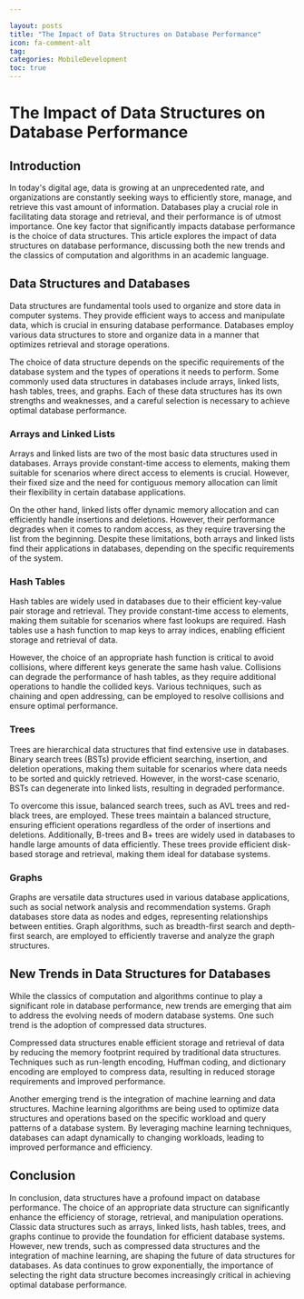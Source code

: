 ```yaml
---

layout: posts
title: "The Impact of Data Structures on Database Performance"
icon: fa-comment-alt
tag:      
categories: MobileDevelopment
toc: true
---
```




# The Impact of Data Structures on Database Performance

## Introduction

In today's digital age, data is growing at an unprecedented rate, and organizations are constantly seeking ways to efficiently store, manage, and retrieve this vast amount of information. Databases play a crucial role in facilitating data storage and retrieval, and their performance is of utmost importance. One key factor that significantly impacts database performance is the choice of data structures. This article explores the impact of data structures on database performance, discussing both the new trends and the classics of computation and algorithms in an academic language.

## Data Structures and Databases

Data structures are fundamental tools used to organize and store data in computer systems. They provide efficient ways to access and manipulate data, which is crucial in ensuring database performance. Databases employ various data structures to store and organize data in a manner that optimizes retrieval and storage operations.

The choice of data structure depends on the specific requirements of the database system and the types of operations it needs to perform. Some commonly used data structures in databases include arrays, linked lists, hash tables, trees, and graphs. Each of these data structures has its own strengths and weaknesses, and a careful selection is necessary to achieve optimal database performance.

### Arrays and Linked Lists

Arrays and linked lists are two of the most basic data structures used in databases. Arrays provide constant-time access to elements, making them suitable for scenarios where direct access to elements is crucial. However, their fixed size and the need for contiguous memory allocation can limit their flexibility in certain database applications.

On the other hand, linked lists offer dynamic memory allocation and can efficiently handle insertions and deletions. However, their performance degrades when it comes to random access, as they require traversing the list from the beginning. Despite these limitations, both arrays and linked lists find their applications in databases, depending on the specific requirements of the system.

### Hash Tables

Hash tables are widely used in databases due to their efficient key-value pair storage and retrieval. They provide constant-time access to elements, making them suitable for scenarios where fast lookups are required. Hash tables use a hash function to map keys to array indices, enabling efficient storage and retrieval of data.

However, the choice of an appropriate hash function is critical to avoid collisions, where different keys generate the same hash value. Collisions can degrade the performance of hash tables, as they require additional operations to handle the collided keys. Various techniques, such as chaining and open addressing, can be employed to resolve collisions and ensure optimal performance.

### Trees

Trees are hierarchical data structures that find extensive use in databases. Binary search trees (BSTs) provide efficient searching, insertion, and deletion operations, making them suitable for scenarios where data needs to be sorted and quickly retrieved. However, in the worst-case scenario, BSTs can degenerate into linked lists, resulting in degraded performance.

To overcome this issue, balanced search trees, such as AVL trees and red-black trees, are employed. These trees maintain a balanced structure, ensuring efficient operations regardless of the order of insertions and deletions. Additionally, B-trees and B+ trees are widely used in databases to handle large amounts of data efficiently. These trees provide efficient disk-based storage and retrieval, making them ideal for database systems.

### Graphs

Graphs are versatile data structures used in various database applications, such as social network analysis and recommendation systems. Graph databases store data as nodes and edges, representing relationships between entities. Graph algorithms, such as breadth-first search and depth-first search, are employed to efficiently traverse and analyze the graph structures.

## New Trends in Data Structures for Databases

While the classics of computation and algorithms continue to play a significant role in database performance, new trends are emerging that aim to address the evolving needs of modern database systems. One such trend is the adoption of compressed data structures.

Compressed data structures enable efficient storage and retrieval of data by reducing the memory footprint required by traditional data structures. Techniques such as run-length encoding, Huffman coding, and dictionary encoding are employed to compress data, resulting in reduced storage requirements and improved performance.

Another emerging trend is the integration of machine learning and data structures. Machine learning algorithms are being used to optimize data structures and operations based on the specific workload and query patterns of a database system. By leveraging machine learning techniques, databases can adapt dynamically to changing workloads, leading to improved performance and efficiency.

## Conclusion

In conclusion, data structures have a profound impact on database performance. The choice of an appropriate data structure can significantly enhance the efficiency of storage, retrieval, and manipulation operations. Classic data structures such as arrays, linked lists, hash tables, trees, and graphs continue to provide the foundation for efficient database systems. However, new trends, such as compressed data structures and the integration of machine learning, are shaping the future of data structures for databases. As data continues to grow exponentially, the importance of selecting the right data structure becomes increasingly critical in achieving optimal database performance.